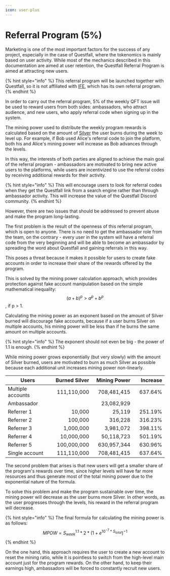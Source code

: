 ```yaml
---
icon: user-plus
---
```


# Referral Program (5%)

Marketing is one of the most important factors for the success of any project, especially in the case of Questfall, where the tokenomics is mainly based on user activity. While most of the mechanics described in this documentation are aimed at user retention, the Questfall Referral Program is aimed at attracting new users.

{% hint style="info" %}
This referral program will be launched together with Questfall, so it is not affiliated with [IFE](../roadmap/initial-funding-event.md), which has its own referral program.
{% endhint %}

In order to carry out the referral program, 5% of the weekly QFT issue will be used to reward users from both sides: ambassadors, who attract audience, and new users, who apply referral code when signing up in the system.

The mining power used to distribute the weekly program rewards is calculated based on the amount of [Silver](../assets/Silver-in-game.md) the user burns during the week to level up. For example, if Bob used Alice's referral code to join the platform, both his and Alice's mining power will increase as Bob advances through the levels.

In this way, the interests of both parties are aligned to achieve the main goal of the referral program - ambassadors are motivated to bring new active users to the platforms, while users are incentivized to use the referral codes by receiving additional rewards for their activity.

{% hint style="info" %}
This will encourage users to look for referral codes when they get the Questfall link from a search engine rather than through ambassador activity. This will increase the value of the Questfall Discord community.
{% endhint %}

However, there are two issues that should be addressed to prevent abuse and make the program long-lasting.

The first problem is the result of the openness of this referral program, which is open to anyone. There is no need to get the ambassador role from the team, on the contrary - every user in the system will have a referral code from the very beginning and will be able to become an ambassador by spreading the word about Questfall and gaining referrals in this way.

This poses a threat because it makes it possible for users to create fake accounts in order to increase their share of the rewards offered by the program.

This is solved by the mining power calculation approach, which provides protection against fake account manipulation based on the simple mathematical inequality:\
$$(a+b)^{p}>a^{p}+b^{p}$$, if p > 1.

Calculating the mining power as an exponent based on the amount of Silver burned will discourage fake accounts, because if a user burns Silver on multiple accounts, his mining power will be less than if he burns the same amount on multiple accounts.

{% hint style="info" %}
The exponent should not even be big - the power of 1.1 is enough.
{% endhint %}

While mining power grows exponentially (but very slowly) with the amount of Silver burned, users are motivated to burn as much Silver as possible because each additional unit increases mining power non-linearly.

<table><thead><tr><th width="180">Users</th><th width="140" align="right">Burned Silver</th><th width="136" align="right">Mining Power</th><th width="108" align="right">Increase</th></tr></thead><tbody><tr><td>Multiple accounts</td><td align="right">111,110,000</td><td align="right">708,481,415</td><td align="right">637.64%</td></tr><tr><td>    Ambassador</td><td align="right"></td><td align="right">23,082,929</td><td align="right"></td></tr><tr><td>        Referrer 1</td><td align="right">10,000</td><td align="right">25,119</td><td align="right">251.19%</td></tr><tr><td>        Referrer 2</td><td align="right">100,000</td><td align="right">316,228</td><td align="right">316.23%</td></tr><tr><td>        Referrer 3</td><td align="right">1,000,000</td><td align="right">3,981,072</td><td align="right">398.11%</td></tr><tr><td>        Referrer 4</td><td align="right">10,000,000</td><td align="right">50,118,723</td><td align="right">501.19%</td></tr><tr><td>        Referrer 5</td><td align="right">100,000,000</td><td align="right">630,957,344</td><td align="right">630.96%</td></tr><tr><td>Single account</td><td align="right">111,110,000</td><td align="right">708,481,415</td><td align="right">637.64%</td></tr></tbody></table>

The second problem that arises is that new users will get a smaller share of the program's rewards over time, since higher levels will have far more resources and thus generate most of the total mining power due to the exponential nature of the formula.

To solve this problem and make the program sustainable over time, the mining power will decrease as the user burns more Silver. In other words, as the user progresses through the levels, his reward in the referral program will decrease.

{% hint style="info" %}
The final formula for calculating the mining power is as follows:\
$$MPOW=S_{week}^{1.1}*2*(1+e^{10^{-7}*S_{total}})^{-1}$$
{% endhint %}

On the one hand, this approach requires the user to create a new account to reset the mining ratio, while it is pointless to switch from the high-level main account just for the program rewards. On the other hand, to keep their earnings high, ambassadors will be forced to constantly recruit new users.
